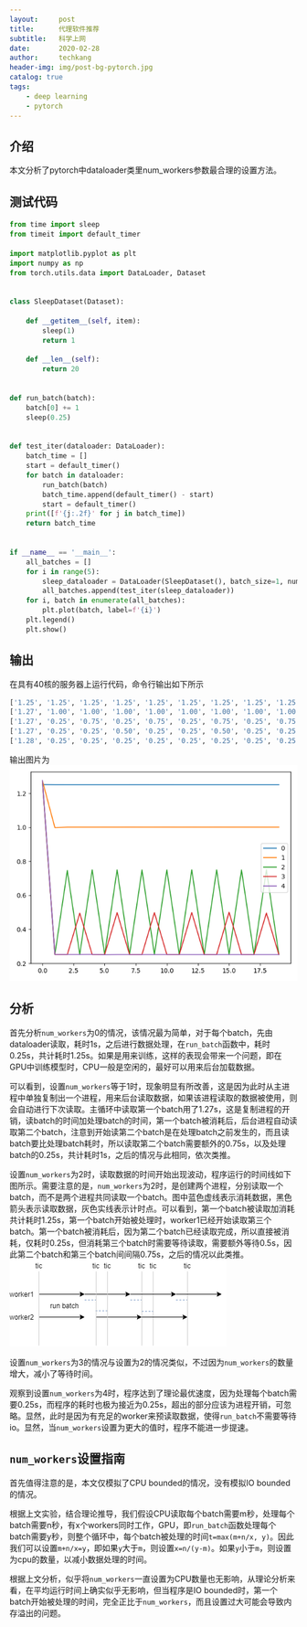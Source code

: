 ```yaml
---
layout:     post  
title:      代理软件推荐
subtitle:   科学上网    
date:       2020-02-28  
author:     techkang  
header-img: img/post-bg-pytorch.jpg  
catalog: true  
tags:  
    - deep learning 
    - pytorch 
---  
```


## 介绍

本文分析了pytorch中dataloader类里num_workers参数最合理的设置方法。

## 测试代码

```python
from time import sleep
from timeit import default_timer

import matplotlib.pyplot as plt
import numpy as np
from torch.utils.data import DataLoader, Dataset


class SleepDataset(Dataset):

    def __getitem__(self, item):
        sleep(1)
        return 1

    def __len__(self):
        return 20


def run_batch(batch):
    batch[0] += 1
    sleep(0.25)


def test_iter(dataloader: DataLoader):
    batch_time = []
    start = default_timer()
    for batch in dataloader:
        run_batch(batch)
        batch_time.append(default_timer() - start)
        start = default_timer()
    print([f'{j:.2f}' for j in batch_time])
    return batch_time


if __name__ == '__main__':
    all_batches = []
    for i in range(5):
        sleep_dataloader = DataLoader(SleepDataset(), batch_size=1, num_workers=i)
        all_batches.append(test_iter(sleep_dataloader))
    for i, batch in enumerate(all_batches):
        plt.plot(batch, label=f'{i}')
    plt.legend()
    plt.show()
```

## 输出
在具有40核的服务器上运行代码，命令行输出如下所示
```bash
['1.25', '1.25', '1.25', '1.25', '1.25', '1.25', '1.25', '1.25', '1.25', '1.25', '1.25', '1.25', '1.25', '1.25', '1.25', '1.25', '1.25', '1.25', '1.25', '1.25']
['1.27', '1.00', '1.00', '1.00', '1.00', '1.00', '1.00', '1.00', '1.00', '1.00', '1.00', '1.00', '1.00', '1.00', '1.00', '1.00', '1.00', '1.00', '1.00', '1.00']
['1.27', '0.25', '0.75', '0.25', '0.75', '0.25', '0.75', '0.25', '0.75', '0.25', '0.75', '0.25', '0.75', '0.25', '0.75', '0.25', '0.75', '0.25', '0.75', '0.25']
['1.27', '0.25', '0.25', '0.50', '0.25', '0.25', '0.50', '0.25', '0.25', '0.50', '0.25', '0.25', '0.50', '0.25', '0.25', '0.50', '0.25', '0.25', '0.50', '0.25']
['1.28', '0.25', '0.25', '0.25', '0.25', '0.25', '0.25', '0.25', '0.25', '0.25', '0.25', '0.25', '0.25', '0.25', '0.25', '0.25', '0.25', '0.25', '0.25', '0.25']
```
输出图片为
![myplot](https://raw.githubusercontent.com/techkang/techkang.github.io/master/img/post-myplot.png)

## 分析
首先分析`num_workers`为0的情况，该情况最为简单，对于每个batch，先由dataloader读取，耗时1s，之后进行数据处理，在`run_batch`函数中，耗时0.25s，共计耗时1.25s。如果是用来训练，这样的表现会带来一个问题，即在GPU中训练模型时，CPU一般是空闲的，最好可以用来后台加载数据。

可以看到，设置`num_workers`等于1时，现象明显有所改善，这是因为此时从主进程中单独复制出一个进程，用来后台读取数据，如果该进程读取的数据被使用，则会自动进行下次读取。主循环中读取第一个batch用了1.27s，这是复制进程的开销，读batch的时间加处理batch的时间，第一个batch被消耗后，后台进程自动读取第二个batch，注意到开始读第二个batch是在处理batch之前发生的，而且读batch要比处理batch耗时，所以读取第二个batch需要额外的0.75s，以及处理batch的0.25s，共计耗时1s，之后的情况与此相同，依次类推。

设置`num_workers`为2时，读取数据的时间开始出现波动，程序运行的时间线如下图所示。需要注意的是，`num_workers`为2时，是创建两个进程，分别读取一个batch，而不是两个进程共同读取一个batch。图中蓝色虚线表示消耗数据，黑色箭头表示读取数据，灰色实线表示计时点。可以看到，第一个batch被读取加消耗共计耗时1.25s，第一个batch开始被处理时，worker1已经开始读取第三个batch。第一个batch被消耗后，因为第二个batch已经读取完成，所以直接被消耗，仅耗时0.25s，但消耗第三个batch时需要等待读取，需要额外等待0.5s，因此第二个batch和第三个batch间间隔0.75s，之后的情况以此类推。
![myplot](https://raw.githubusercontent.com/techkang/techkang.github.io/master/img/post-timeline.png)

设置`num_workers`为3的情况与设置为2的情况类似，不过因为`num_workers`的数量增大，减小了等待时间。

观察到设置`num_workers`为4时，程序达到了理论最优速度，因为处理每个batch需要0.25s，而程序的耗时也极为接近为0.25s，超出的部分应该为进程开销，可忽略。显然，此时是因为有充足的worker来预读取数据，使得`run_batch`不需要等待io。显然，当`num_workers`设置为更大的值时，程序不能进一步提速。

## `num_workers`设置指南

首先值得注意的是，本文仅模拟了CPU bounded的情况，没有模拟IO bounded的情况。

根据上文实验，结合理论推导，我们假设CPU读取每个batch需要m秒，处理每个batch需要n秒，有x个workers同时工作，GPU，即`run_batch`函数处理每个batch需要y秒，则整个循环中，每个batch被处理的时间`t=max(m+n/x, y)`。因此我们可以设置`m+n/x=y`，即如果`y`大于`m`，则设置`x=n/(y-m)`。如果`y`小于`m`，则设置为cpu的数量，以减小数据处理的时间。

根据上文分析，似乎将`num_workers`一直设置为CPU数量也无影响，从理论分析来看，在平均运行时间上确实似乎无影响，但当程序是IO bounded时，第一个batch开始被处理的时间，完全正比于`num_workers`，而且设置过大可能会导致内存溢出的问题。